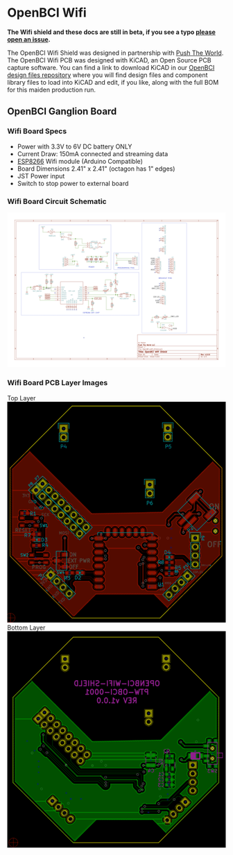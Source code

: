 # OpenBCI Wifi

**The Wifi shield and these docs are still in beta, if you see a typo [please open an issue](https://github.com/OpenBCI/Docs/issues/new).**

The OpenBCI Wifi Shield was designed in partnership with [Push The World](www.pushtheworld.us). The OpenBCI Wifi PCB was designed with KiCAD, an Open Source PCB capture software. You can find a link to download KiCAD in our [OpenBCI design files repository](https://github.com/OpenBCI/OpenBCI_Wifi_Shield) where you will find design files and component library files to load into KiCAD and edit, if you like, along with the full BOM for this maiden production run.

## OpenBCI Ganglion Board

### Wifi Board Specs

* Power with 3.3V to 6V DC battery ONLY
* Current Draw: 150mA connected and streaming data
* [ESP8266](http://www.esp8266.com) Wifi module (Arduino Compatible)
* Board Dimensions 2.41" x 2.41" (octagon has 1" edges)
* JST Power input
* Switch to stop power to external board

### Wifi Board Circuit Schematic

![Wifi Schematic](../assets/images/wifi_schematic.png)

### Wifi Board PCB Layer Images  

Top Layer  
![Wifi Top Layer](../assets/images/wifi_top.png)  
Bottom Layer  
![Wifi Bottom Layer](../assets/images/wifi_bottom.png)  
